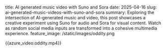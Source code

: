 title: AI generated music video with Suno and Sora
date: 2025-04-16
slug: ai-generated-music-videos-with-suno-and-sora
summary: Exploring the intersection of AI-generated music and video, this post showcases a creative experiment using Suno for audio and Sora for visual content. Watch as random social media inputs are transformed into a cohesive multimedia experience.
feature_image: /static/images/oddity.png

{{azure_video:oddity.mp4}}
